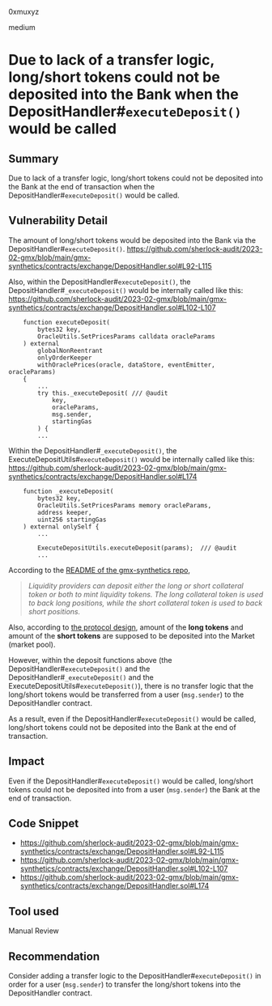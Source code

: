 0xmuxyz

medium

# Due to lack of a transfer logic, long/short tokens could not be deposited into the Bank when the DepositHandler#`executeDeposit()`  would be called

## Summary
Due to lack of a transfer logic, long/short tokens could not be deposited into the Bank at the end of transaction when the DepositHandler#`executeDeposit()`  would be called.

## Vulnerability Detail
The amount of  long/short tokens would be deposited into the Bank via the DepositHandler#`executeDeposit()`.
https://github.com/sherlock-audit/2023-02-gmx/blob/main/gmx-synthetics/contracts/exchange/DepositHandler.sol#L92-L115

Also, within the DepositHandler#`executeDeposit()`, the DepositHandler#`_executeDeposit()` would be internally called like this:
https://github.com/sherlock-audit/2023-02-gmx/blob/main/gmx-synthetics/contracts/exchange/DepositHandler.sol#L102-L107
```solidity
    function executeDeposit(
        bytes32 key,
        OracleUtils.SetPricesParams calldata oracleParams
    ) external
        globalNonReentrant
        onlyOrderKeeper
        withOraclePrices(oracle, dataStore, eventEmitter, oracleParams)
    {
        ...
        try this._executeDeposit( /// @audit
            key,
            oracleParams,
            msg.sender,
            startingGas
        ) {
        ...
```

Within the DepositHandler#`_executeDeposit()`, the ExecuteDepositUtils#`executeDeposit()` would be internally called like this:
https://github.com/sherlock-audit/2023-02-gmx/blob/main/gmx-synthetics/contracts/exchange/DepositHandler.sol#L174
```solidity
    function _executeDeposit(
        bytes32 key,
        OracleUtils.SetPricesParams memory oracleParams,
        address keeper,
        uint256 startingGas
    ) external onlySelf {
        ...

        ExecuteDepositUtils.executeDeposit(params);  /// @audit
        ...
```



According to the [README of the gmx-synthetics repo](https://github.com/sherlock-audit/2023-02-gmx-masaun/tree/master/gmx-synthetics#markets), 
> _Liquidity providers can deposit either the long or short collateral token or both to mint liquidity tokens._
> _The long collateral token is used to back long positions, while the short collateral token is used to back short positions._

Also, according to [the protocol design](https://github.com/masaun/bug-bounty_records/issues/96#issuecomment-1467216442), amount of the **long tokens** and amount of the **short tokens** are supposed to be deposited into the Market (market pool).
  
However, within the deposit functions above (the DepositHandler#`executeDeposit()` and the DepositHandler#`_executeDeposit()` and the ExecuteDepositUtils#`executeDeposit()`), there is no transfer logic that the long/short tokens would be transferred from a user (`msg.sender`) to the DepositHandler contract.

As a result, even if the DepositHandler#`executeDeposit()`  would be called, long/short tokens could not be deposited into the Bank at the end of transaction. 

## Impact
Even if the DepositHandler#`executeDeposit()`  would be called, long/short tokens could not be deposited into from a user (`msg.sender`) the Bank at the end of transaction. 

## Code Snippet
- https://github.com/sherlock-audit/2023-02-gmx/blob/main/gmx-synthetics/contracts/exchange/DepositHandler.sol#L92-L115
- https://github.com/sherlock-audit/2023-02-gmx/blob/main/gmx-synthetics/contracts/exchange/DepositHandler.sol#L102-L107
- https://github.com/sherlock-audit/2023-02-gmx/blob/main/gmx-synthetics/contracts/exchange/DepositHandler.sol#L174


## Tool used
Manual Review

## Recommendation
Consider adding a transfer logic to the DepositHandler#`executeDeposit()` in order for a user (`msg.sender`) to transfer the long/short tokens into the DepositHandler contract.
